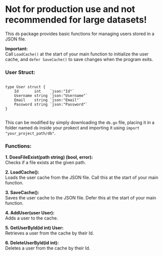 <h1>Not for production use and not recommended for large datasets!</h1>
<div>
  <p>This <code>db</code> package provides basic functions for managing users stored in a JSON file.</p>
</div>
<div>
  <p><strong>Important:</strong><br>
    Call <code>LoadCache()</code> at the start of your main function to initialize the user cache, and <code>defer SaveCache()</code> to save changes when the program exits.</p>
</div>
<div>
  <h3>User Struct:</h3>
  <pre><code>
type User struct {
    Id       int    `json:"Id"`
    Username string `json:"Username"`
    Email    string `json:"Email"`
    Password string `json:"Password"`
}
  </code></pre>
  <p>This can be modified by simply downloading the <code>db.go</code> file, placing it in a folder named <code>db</code> inside your prokect and importing it using <code>import "your_project_path/db"</code>.</p>
</div>
<div>
  <h3>Functions:</h3>
  <p><strong>1. DoesFileExist(path string) (bool, error):</strong><br>
    Checks if a file exists at the given path.</p>
  <p><strong>2. LoadCache():</strong><br>
    Loads the user cache from the JSON file. Call this at the start of your main function.</p>
  <p><strong>3. SaveCache():</strong><br>
    Saves the user cache to the JSON file. Defer this at the start of your main function.</p>
  <p><strong>4. AddUser(user User):</strong><br>
    Adds a user to the cache.</p>
  <p><strong>5. GetUserById(id int) User:</strong><br>
    Retrieves a user from the cache by their Id.</p>
  <p><strong>6. DeleteUserById(id int):</strong><br>
    Deletes a user from the cache by their Id.</p>
</div>

